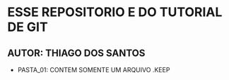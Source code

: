 # ESSE REPOSITORIO E DO TUTORIAL DE GIT

## AUTOR: THIAGO DOS SANTOS

* PASTA_01: CONTEM SOMENTE UM ARQUIVO .KEEP